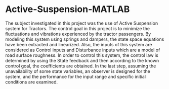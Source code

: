 # Active-Suspension-MATLAB
The subject investigated in this project was the use of Active Suspension system for Tractors. The control goal in this project is to minimize the fluctuations and vibrations experienced by the tractor passengers.
By modeling this system using springs and dampers, the state space equations have been extracted and linearized. Also, the inputs of this system are considered as Control inputs and Disturbance inputs which are a model of road surface roughness.
In order to control this system, the control law is determined by using the State feedback and then according to the known control goal, the coefficients are obtained. In the last step, assuming the unavailability of some state variables, an observer is designed for the system, and the performance for the input range and specific initial conditions are examined.
